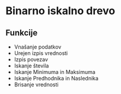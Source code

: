 # Binarno iskalno drevo

## Funkcije
* Vnašanje podatkov
* Urejen izpis vrednosti
* Izpis povezav
* Iskanje števila
* Iskanje Minimuma in Maksimuma
* Iskanje Predhodnika in Naslednika
* Brisanje vrednosti
